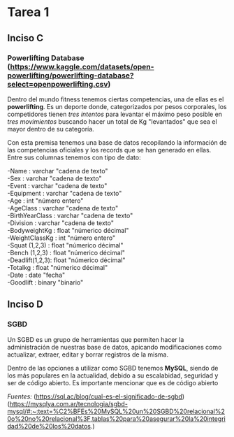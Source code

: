 # Tarea 1
## Inciso C
### Powerlifting Database (https://www.kaggle.com/datasets/open-powerlifting/powerlifting-database?select=openpowerlifting.csv)

Dentro del mundo fitness tenemos ciertas competencias, una de ellas es el **powerlifting**. Es un deporte donde, categorizados por pesos corporales, los competidores tienen *tres intentos* para levantar el máximo peso posible en *tres movimientos* buscando hacer un total de Kg "levantados" que sea el mayor dentro de su categoría. 

Con esta premisa tenemos una base de datos recopilando la información de las competencias oficiales y los records que se han generado en ellas. Entre sus columnas tenemos con tipo de dato:

-Name           : varchar "cadena de texto"  
-Sex            : varchar "cadena de texto"  
-Event          : varchar "cadena de texto"  
-Equipment      : varchar "cadena de texto"  
-Age            : int "número entero"  
-AgeClass       : varchar "cadena de texto"  
-BirthYearClass : varchar "cadena de texto"  
-Division       : varchar "cadena de texto"  
-BodyweightKg   : float "númerico décimal"  
-WeightClassKg  : int "número entero"  
-Squat (1,2,3)  : float "númerico décimal"  
-Bench (1,2,3)  : float "númerico décimal"  
-Deadlift(1,2,3): float "númerico décimal"  
-Totalkg        : float "númerico décimal"  
-Date           : date "fecha"  
-Goodlift       : binary "binario"  

## Inciso D
### SGBD
Un SGBD es un grupo de herramientas que permiten hacer la administración de nuestras base de datos, apicando modificaciones como actualizar, extraer, editar y borrar registros de la misma.

Dentro de las opciones a utilizar como SGBD tenemos **MySQL**, siendo de los más populares en la actualidad, debido a su escalabidad, seguridad y ser de código abierto. Es importante mencionar que es de código abierto

*Fuentes:*
(https://sql.ac/blog/cual-es-el-significado-de-sgbd)
(https://mysqlya.com.ar/tecnologia/sgbd-mysql/#:~:text=%C2%BFEs%20MySQL%20un%20SGBD%20relacional%20o%20no%20relacional%3F,tablas%20para%20asegurar%20la%20integridad%20de%20los%20datos.)

